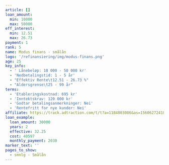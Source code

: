 ```yaml
---
article: []
loan_amount:
  min: 10000
  max: 50000
eff_interest:
  min: 12.51
  max: 26.73
payment: 1
rank: 5
name: Modus finans - smålån
logo: '/refinansiering/img/modus-finans.png'
age: 25
key_info:
  - ' Lånebeløp: 10 000 - 50 000 kr'
  - 'Nedbetalingstid: 1 - 5 år'
  - "Effektiv Rente\t12.51 - 26.73 %"
  - "Aldersgrense\t25 - 99 år"
terms:
  - 'Etableringskostnad: 695 kr'
  - 'Inntektskrav: 120 000 kr'
  - 'Godtar betalingsanmerkninger: Nei'
  - 'Rentefritt for nye kunder: Nei'
affiliate: https://track.adtraction.com/t/t?a=1184803086&as=1560627241&t=2&tk=1
loan_example:
  loan_amount: 30000
  years: 2
  effective: 32.25
  cost: 40597
  monthly_payment: 2030
marker_text: ''
pages_to_show:
  - smnlg - Smålån
---
```

